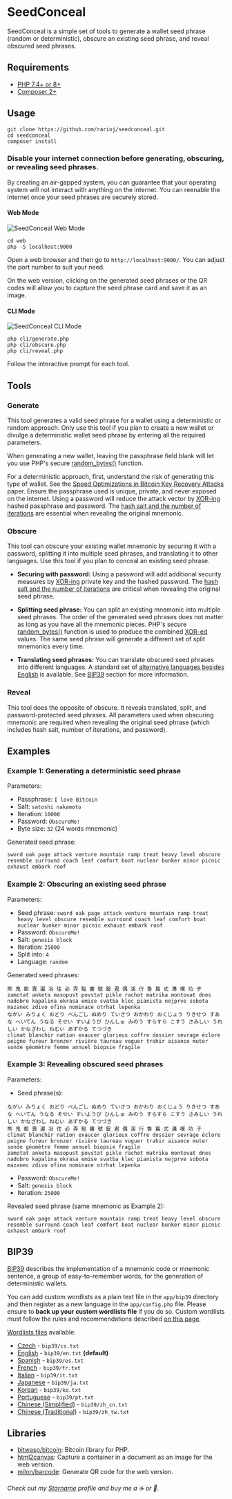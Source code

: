 # SeedConceal

SeedConceal is a simple set of tools to generate a wallet seed phrase (random or deterministic), obscure an existing seed phrase, and reveal obscured seed phrases.

## Requirements

- [PHP 7.4+ or 8+](https://www.php.net/)
- [Composer 2+](https://getcomposer.org/)

## Usage

```
git clone https://github.com/rarioj/seedconceal.git
cd seedconceal
composer install
```

### Disable your internet connection before generating, obscuring, or revealing seed phrases.

By creating an air-gapped system, you can guarantee that your operating system will not interact with anything on the internet. You can reenable the internet once your seed phrases are securely stored.

#### Web Mode

![SeedConceal Web Mode](app/images/seedconceal-web.png)

```
cd web
php -S localhost:9000
```

Open a web browser and then go to `http://localhost:9000/`. You can adjust the port number to suit your need.

On the web version, clicking on the generated seed phrases or the QR codes will allow you to capture the seed phrase card and save it as an image.

#### CLI Mode

![SeedConceal CLI Mode](app/images/seedconceal-cli.png)

```
php cli/generate.php
php cli/obscure.php
php cli/reveal.php
```

Follow the interactive prompt for each tool.

## Tools

### Generate

This tool generates a valid seed phrase for a wallet using a deterministic or random approach. Only use this tool if you plan to create a new wallet or divulge a deterministic wallet seed phrase by entering all the required parameters.

When generating a new wallet, leaving the passphrase field blank will let you use PHP's secure [random_bytes()](https://www.php.net/manual/en/function.random-bytes.php) function.

For a deterministic approach, first, understand the risk of generating this type of wallet. See the [Speed Optimizations in Bitcoin Key Recovery Attacks](https://eprint.iacr.org/2016/103.pdf) paper. Ensure the passphrase used is unique, private, and never exposed on the internet. Using a password will reduce the attack vector by [XOR-ing](https://www.php.net/manual/en/function.gmp-xor.php) hashed passphrase and password. The [hash salt and the number of iterations](https://www.php.net/manual/en/function.hash-pbkdf2.php) are essential when revealing the original mnemonic.

### Obscure

This tool can obscure your existing wallet mnemonic by securing it with a password, splitting it into multiple seed phrases, and translating it to other languages. Use this tool if you plan to conceal an existing seed phrase.

- **Securing with password:** Using a password will add additional security measures by [XOR-ing](https://www.php.net/manual/en/function.gmp-xor.php) private key and the hashed password. The [hash salt and the number of iterations](https://www.php.net/manual/en/function.hash-pbkdf2.php) are critical when revealing the original seed phrase.

- **Splitting seed phrase:** You can split an existing mnemonic into multiple seed phrases. The order of the generated seed phrases does not matter as long as you have all the mnemonic pieces. PHP's secure [random_bytes()](https://www.php.net/manual/en/function.random-bytes.php) function is used to produce the combined [XOR-ed](https://www.php.net/manual/en/function.gmp-xor.php) values. The same seed phrase will generate a different set of split mnemonics every time.

- **Translating seed phrases:** You can translate obscured seed phrases into different languages. A standard set of [alternative languages besides English](https://github.com/bitcoin/bips/blob/master/bip-0039/bip-0039-wordlists.md) is available. See [BIP39](#bip39) section for more information.

### Reveal

This tool does the opposite of obscure. It reveals translated, split, and password-protected seed phrases. All parameters used when obscuring mnemonic are required when revealing the original seed phrase (which includes hash salt, number of iterations, and password).

## Examples

### Example 1: Generating a deterministic seed phrase

Parameters:

- Passphrase: `I love Bitcoin`
- Salt: `satoshi nakamoto`
- Iteration: `10000`
- Password: `ObscureMe!`
- Byte size: `32` (24 words mnemonic)

Generated seed phrase:

```
sword oak page attack venture mountain ramp treat heavy level obscure resemble surround coach leaf comfort boat nuclear bunker minor picnic exhaust embark roof
```

### Example 2: Obscuring an existing seed phrase

Parameters:

- Seed phrase: `sword oak page attack venture mountain ramp treat heavy level obscure resemble surround coach leaf comfort boat nuclear bunker minor picnic exhaust embark roof`
- Password: `ObscureMe!`
- Salt: `genesis block`
- Iteration: `25000`
- Split into: `4`
- Language: `random`

Generated seed phrases:

```
熊 鬼 都 賣 遍 冶 往 必 弄 點 審 號 錠 君 偶 溪 行 魯 篇 式 溝 嘆 功 子
zamotat anketa masopust povstat pikle rachot matrika montovat dnes nadobro kapalina okrasa emise svatba klec pianista nejprve sobota mazanec zdivo ofina nominace otrhat lepenka
ながい みりょく おどり べんごし ぬめり ていさつ おかわり おくじょう りきせつ すあな へいてん うなる そせい すいようび ひんしゅ みのう すらすら こすう さみしい うれしい かなざわし ねむい あずかる てつづき
climat blanchir nation exaucer glorieux coffre dossier sevrage éclore peigne fureur bronzer rivière taureau voguer trahir aisance muter sonde géomètre femme annuel biopsie fragile
```

### Example 3: Revealing obscured seed phrases

Parameters:

- Seed phrase(s):

```
ながい みりょく おどり べんごし ぬめり ていさつ おかわり おくじょう りきせつ すあな へいてん うなる そせい すいようび ひんしゅ みのう すらすら こすう さみしい うれしい かなざわし ねむい あずかる てつづき
熊 鬼 都 賣 遍 冶 往 必 弄 點 審 號 錠 君 偶 溪 行 魯 篇 式 溝 嘆 功 子
climat blanchir nation exaucer glorieux coffre dossier sevrage éclore peigne fureur bronzer rivière taureau voguer trahir aisance muter sonde géomètre femme annuel biopsie fragile
zamotat anketa masopust povstat pikle rachot matrika montovat dnes nadobro kapalina okrasa emise svatba klec pianista nejprve sobota mazanec zdivo ofina nominace otrhat lepenka
```
- Password: `ObscureMe!`
- Salt: `genesis block`
- Iteration: `25000`

Revealed seed phrase (same mnemonic as Example 2):

```
sword oak page attack venture mountain ramp treat heavy level obscure resemble surround coach leaf comfort boat nuclear bunker minor picnic exhaust embark roof
```

## BIP39

[BIP39](https://github.com/bitcoin/bips/blob/master/bip-0039.mediawiki) describes the implementation of a mnemonic code or mnemonic sentence, a group of easy-to-remember words, for the generation of deterministic wallets.

You can add custom wordlists as a plain text file in the `app/bip39` directory and then register as a new language in the `app/config.php` file. Please ensure to **back up your custom wordlists file** if you do so. Custom wordlists must follow the rules and recommendations described [on this page](https://github.com/bitcoin/bips/blob/master/bip-0039.mediawiki).

[Wordlists files](https://github.com/bitcoin/bips/blob/master/bip-0039/bip-0039-wordlists.md) available:

- [Czech](https://github.com/bitcoin/bips/blob/master/bip-0039/czech.txt) - `bip39/cs.txt`
- [English](https://github.com/bitcoin/bips/blob/master/bip-0039/english.txt) - `bip39/en.txt` **(default)**
- [Spanish](https://github.com/bitcoin/bips/blob/master/bip-0039/spanish.txt) - `bip39/es.txt`
- [French](https://github.com/bitcoin/bips/blob/master/bip-0039/french.txt) - `bip39/fr.txt`
- [Italian](https://github.com/bitcoin/bips/blob/master/bip-0039/italian.txt) - `bip39/it.txt`
- [Japanese](https://github.com/bitcoin/bips/blob/master/bip-0039/japanese.txt) - `bip39/ja.txt`
- [Korean](https://github.com/bitcoin/bips/blob/master/bip-0039/korean.txt) - `bip39/ko.txt`
- [Portuguese](https://github.com/bitcoin/bips/blob/master/bip-0039/portuguese.txt) - `bip39/pt.txt`
- [Chinese (Simplified)](https://github.com/bitcoin/bips/blob/master/bip-0039/chinese_simplified.txt) - `bip39/zh_cn.txt`
- [Chinese (Traditional)](https://github.com/bitcoin/bips/blob/master/bip-0039/chinese_traditional.txt) - `bip39/zh_tw.txt`

## Libraries

- [bitwasp/bitcoin](https://github.com/Bit-Wasp/bitcoin-php): Bitcoin library for PHP.
- [html2canvas](https://html2canvas.hertzen.com/): Capture a container in a document as an image for the web version.
- [milon/barcode](https://github.com/milon/barcode): Generate QR code for the web version.

###### Check out my [Starname](https://app.starname.me/profile/*rarioj) profile and buy me a ☕ or 🍺.
